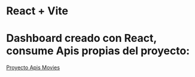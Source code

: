 # React + Vite

<h1>Dashboard creado con React, consume Apis propias del proyecto:</h1>
<a href="https://github.com/axelmichel515/TP-C21-APIs-Propias__AxelMichel">Proyecto Apis Movies</a
